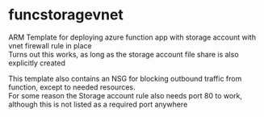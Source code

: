 # funcstoragevnet
ARM Template for deploying azure function app with storage account with vnet firewall rule in place   
Turns out this works, as long as the storage account file share is also explicitly created

This template also contains an NSG for blocking outbound traffic from function, except to needed resources.   
For some reason the Storage account rule also needs port 80 to work, although this is not listed as a required port anywhere
